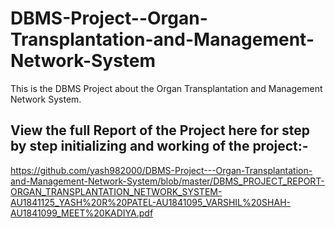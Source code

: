   # DBMS-Project--Organ-Transplantation-and-Management-Network-System          
    
This is the DBMS Project about the Organ Transplantation and Management Network System.  

## View the full Report of the Project here for step by step initializing and working of the project:-

  
https://github.com/yash982000/DBMS-Project---Organ-Transplantation-and-Management-Network-System/blob/master/DBMS_PROJECT_REPORT-ORGAN_TRANSPLANTATION_NETWORK_SYSTEM-AU1841125_YASH%20R%20PATEL-AU1841095_VARSHIL%20SHAH-AU1841099_MEET%20KADIYA.pdf
    
